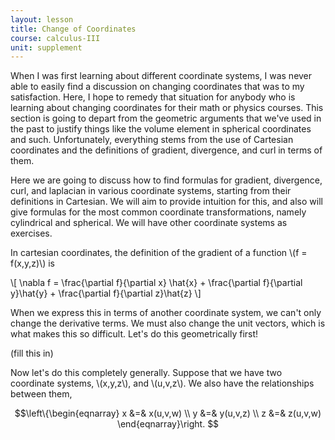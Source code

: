```yaml
---
layout: lesson
title: Change of Coordinates
course: calculus-III
unit: supplement
---
```


When I was first learning about different coordinate systems, I was never able to easily find a discussion on changing coordinates that was to my satisfaction. Here, I hope to remedy that situation for anybody who is learning about changing coordinates for their math or physics courses. This section is going to depart from the geometric arguments that we've used in the past to justify things like the volume element in spherical coordinates and such. Unfortunately, everything stems from the use of Cartesian coordinates and the definitions of gradient, divergence, and curl in terms of them. 

Here we are going to discuss how to find formulas for gradient, divergence, curl, and laplacian in various coordinate systems, starting from their definitions in Cartesian. We will aim to provide intuition for this, and also will give formulas for the most common coordinate transformations, namely cylindrical and spherical. We will have other coordinate systems as exercises. 

In cartesian coordinates, the definition of the gradient of a function \\(f = f(x,y,z)\\) is 

\\[ \nabla f = \frac{\partial f}{\partial x} \hat{x} + \frac{\partial f}{\partial y}\hat{y} + \frac{\partial f}{\partial z}\hat{z} \\]

When we express this in terms of another coordinate system, we can't only change the derivative terms. We must also change the unit vectors, which is what makes this so difficult. Let's do this geometrically first! 

(fill this in)


Now let's do this completely generally. Suppose that we have two coordinate systems, \\(x,y,z\\), and \\(u,v,z\\). We also have the relationships between them, 

$$\left\{\begin{eqnarray}
x &=& x(u,v,w) \\
y &=& y(u,v,z) \\
z &=& z(u,v,w)
\end{eqnarray}\right.
$$
